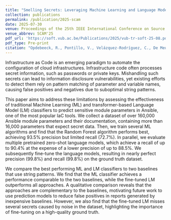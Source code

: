 ```yaml
---
title: "Smelling Secrets: Leveraging Machine Learning and Language Models for Sensitive Parameter Detection in Ansible Security Analysis"
collection: publications
permalink: /publication/2025-scam
date: 2025-07-30
venue: Proceedings of the 25th IEEE International Conference on Source Code Analysis and Manipulation (SCAM'25)
venue_abbrev: SCAM'25
pdf_url: 'https://soft.vub.ac.be/Publications/2025/vub-tr-soft-25-08.pdf'
pdf_type: Pre-print
citation: "Opdebeeck, R., Pontillo, V., Velázquez-Rodríguez, C., De Meuter, W., & De Roover, C. (2025). <i>Smelling Secrets: Leveraging Machine Learning and Language Models for Sensitive Parameter Detection in Ansible Security Analysis</i> In Proceedings of the 25th IEEE International Conference on Source Code Analysis and Manipulation (SCAM'25) [Accepted]."
---
```

Infrastructure as Code is an emerging paradigm to automate the configuration of cloud infrastructures. Infrastructure code often processes secret information, such as passwords or private keys. Mishandling such secrets can lead to information disclosure vulnerabilities, yet existing efforts to detect them rely on pattern matching of parameter and variable names, causing false positives and negatives due to suboptimal string patterns.

This paper aims to address these limitations by assessing the effectiveness of traditional Machine Learning (ML) and transformer-based Language Model (LM) classifiers to predict sensitive module parameters in Ansible, one of the most popular IaC tools. We collect a dataset of over 160,000 Ansible module parameters and their documentation, containing more than 16,000 parameters that expect secret data. Then, we train several ML algorithms and find that the Random Forest algorithm performs best, achieving 93.5% precision but limited recall (72.7%). In parallel, we evaluate multiple pretrained zero-shot language models, which achieve a recall of up to 90.4% at the expense of a lower precision of up to 88.5%. We subsequently fine-tune the language models, resulting in nearly perfect precision (99.8%) and recall (99.8%) on the ground truth dataset.

We compare the best performing ML and LM classifiers to two baselines that use string patterns. We find that the ML classifier achieves a performance comparable to the two baselines, while the fine-tuned LM outperforms all approaches. A qualitative comparison reveals that the approaches are complementary to the baselines, motivating future work to use prediction models to reduce false positives in reports generated by inexpensive baselines. However, we also find that the fine-tuned LM misses several secrets caused by noise in the dataset, highlighting the importance of fine-tuning on a high-quality ground truth.
